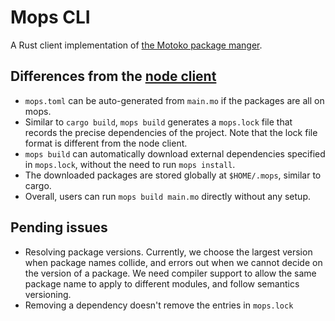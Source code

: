 # Mops CLI

A Rust client implementation of [the Motoko package manger](https://mops.one/).

## Differences from the [node client](https://github.com/ZenVoich/mops/tree/main/cli)

* `mops.toml` can be auto-generated from `main.mo` if the packages are all on mops.
* Similar to `cargo build`, `mops build` generates a `mops.lock` file that records the precise dependencies of the project. Note that the lock file format is different from the node client.
* `mops build` can automatically download external dependencies specified in `mops.lock`, without the need to run `mops install`.
* The downloaded packages are stored globally at `$HOME/.mops`, similar to cargo.
* Overall, users can run `mops build main.mo` directly without any setup.

## Pending issues

* Resolving package versions. Currently, we choose the largest version when package names collide, and errors out when we cannot decide on the version of a package. We need compiler support to allow the same package name to apply to different modules, and follow semantics versioning.
* Removing a dependency doesn't remove the entries in `mops.lock`

 
